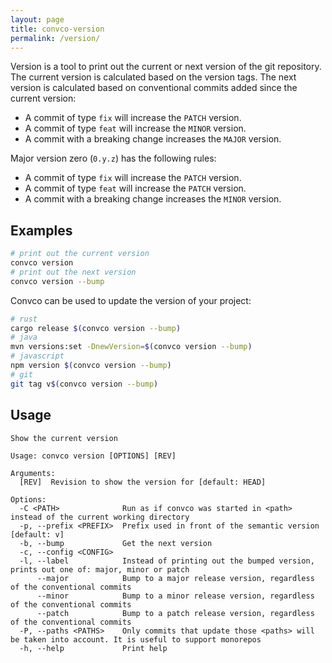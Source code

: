 ```yaml
---
layout: page
title: convco-version
permalink: /version/
---
```


Version is a tool to print out the current or next version of the git repository.
The current version is calculated based on the version tags.
The next version is calculated based on conventional commits added since the current version:

* A commit of type `fix` will increase the `PATCH` version.
* A commit of type `feat` will increase the `MINOR` version.
* A commit with a breaking change increases the `MAJOR` version.

Major version zero (`0.y.z`) has the following rules:

* A commit of type `fix` will increase the `PATCH` version.
* A commit of type `feat` will increase the `PATCH` version.
* A commit with a breaking change increases the `MINOR` version.

## Examples

```sh
# print out the current version
convco version
# print out the next version
convco version --bump
```

Convco can be used to update the version of your project:

```sh
# rust
cargo release $(convco version --bump)
# java
mvn versions:set -DnewVersion=$(convco version --bump)
# javascript
npm version $(convco version --bump)
# git
git tag v$(convco version --bump)
```

## Usage

```plain
Show the current version

Usage: convco version [OPTIONS] [REV]

Arguments:
  [REV]  Revision to show the version for [default: HEAD]

Options:
  -C <PATH>              Run as if convco was started in <path> instead of the current working directory
  -p, --prefix <PREFIX>  Prefix used in front of the semantic version [default: v]
  -b, --bump             Get the next version
  -c, --config <CONFIG>
  -l, --label            Instead of printing out the bumped version, prints out one of: major, minor or patch
      --major            Bump to a major release version, regardless of the conventional commits
      --minor            Bump to a minor release version, regardless of the conventional commits
      --patch            Bump to a patch release version, regardless of the conventional commits
  -P, --paths <PATHS>    Only commits that update those <paths> will be taken into account. It is useful to support monorepos
  -h, --help             Print help
```
